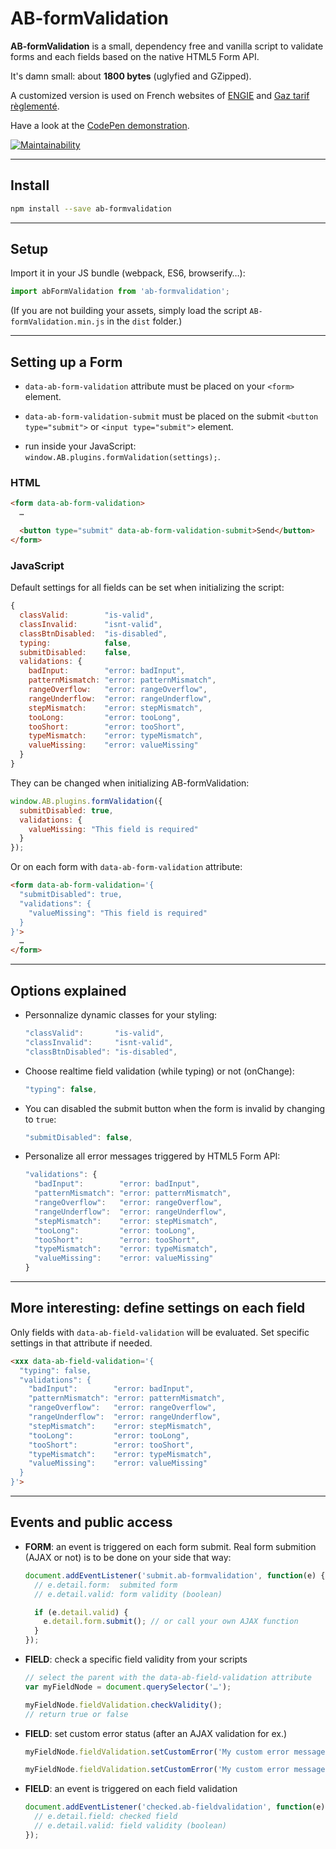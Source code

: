 # **AB-formValidation**

**AB-formValidation** is a small, dependency free and vanilla script to validate forms and each fields based on the native HTML5 Form API.

It's damn small: about **1800 bytes** (uglyfied and GZipped).

A customized version is used on French websites of [ENGIE](https://particuliers.engie.fr) and [Gaz tarif règlementé](https://gaz-tarif-reglemente.fr/).


Have a look at the [CodePen demonstration](https://codepen.io/lordfpx/pen/RgdygX?editors=0010).

[![Maintainability](https://codeclimate.com/github/lordfpx/AB-formValidation/maintainability)](https://api.codeclimate.com/v1/badges/39290718f775d259c551/maintainability)

---

## **Install**

```bash
npm install --save ab-formvalidation
````

---

## **Setup**

Import it in your JS bundle (webpack, ES6, browserify…):

```js
import abFormValidation from 'ab-formvalidation';
```

(If you are not building your assets, simply load the script `AB-formValidation.min.js` in the `dist` folder.)

---

## **Setting up a Form**

- `data-ab-form-validation` attribute must be placed on your `<form>` element.

- `data-ab-form-validation-submit` must be placed on the submit `<button type="submit">` or `<input type="submit">` element.

- run inside your JavaScript: `window.AB.plugins.formValidation(settings);`.


### HTML

```HTML
<form data-ab-form-validation>
  …

  <button type="submit" data-ab-form-validation-submit>Send</button>
</form>
```

### JavaScript

Default settings for all fields can be set when initializing the script:

```js
{
  classValid:        "is-valid",
  classInvalid:      "isnt-valid",
  classBtnDisabled:  "is-disabled",
  typing:            false,
  submitDisabled:    false,
  validations: {
    badInput:        "error: badInput",
    patternMismatch: "error: patternMismatch",
    rangeOverflow:   "error: rangeOverflow",
    rangeUnderflow:  "error: rangeUnderflow",
    stepMismatch:    "error: stepMismatch",
    tooLong:         "error: tooLong",
    tooShort:        "error: tooShort",
    typeMismatch:    "error: typeMismatch",
    valueMissing:    "error: valueMissing"
  }
}
```

They can be changed when initializing AB-formValidation:
```js
window.AB.plugins.formValidation({
  submitDisabled: true,
  validations: {
    valueMissing: "This field is required"
  }
});
```

Or on each form with `data-ab-form-validation` attribute:
```HTML
<form data-ab-form-validation='{
  "submitDisabled": true,
  "validations": {
    "valueMissing": "This field is required"
  }
}'>
  …
</form>
```

---

## **Options explained**
* Personnalize dynamic classes for your styling:
  ```js
  "classValid":       "is-valid",
  "classInvalid":     "isnt-valid",
  "classBtnDisabled": "is-disabled",
  ```

* Choose realtime field validation (while typing) or not (onChange):
  ```js
  "typing": false,
  ```

* You can disabled the submit button when the form is invalid by changing to `true`:
  ```js
  "submitDisabled": false,
  ```

* Personalize all error messages triggered by HTML5 Form API:
  ```js
  "validations": {
    "badInput":        "error: badInput",
    "patternMismatch": "error: patternMismatch",
    "rangeOverflow":   "error: rangeOverflow",
    "rangeUnderflow":  "error: rangeUnderflow",
    "stepMismatch":    "error: stepMismatch",
    "tooLong":         "error: tooLong",
    "tooShort":        "error: tooShort",
    "typeMismatch":    "error: typeMismatch",
    "valueMissing":    "error: valueMissing"
  }
  ```

---

## **More interesting: define settings on each field**

Only fields with `data-ab-field-validation` will be evaluated. Set specific settings in that attribute if needed.

```html
<xxx data-ab-field-validation='{
  "typing": false,
  "validations": {
    "badInput":        "error: badInput",
    "patternMismatch": "error: patternMismatch",
    "rangeOverflow":   "error: rangeOverflow",
    "rangeUnderflow":  "error: rangeUnderflow",
    "stepMismatch":    "error: stepMismatch",
    "tooLong":         "error: tooLong",
    "tooShort":        "error: tooShort",
    "typeMismatch":    "error: typeMismatch",
    "valueMissing":    "error: valueMissing"
  }
}'>
```

---

## **Events and public access**

* **FORM**: an event is triggered on each form submit.
  Real form submition (AJAX or not) is to be done on your side that way:

  ```js
  document.addEventListener('submit.ab-formvalidation', function(e) {
    // e.detail.form:  submited form
    // e.detail.valid: form validity (boolean)

    if (e.detail.valid) {
      e.detail.form.submit(); // or call your own AJAX function
    }
  });
  ```

* **FIELD**: check a specific field validity from your scripts
  ```js
  // select the parent with the data-ab-field-validation attribute
  var myFieldNode = document.querySelector('…');

  myFieldNode.fieldValidation.checkValidity();
  // return true or false
  ```

* **FIELD**: set custom error status (after an AJAX validation for ex.)
  ```js
  myFieldNode.fieldValidation.setCustomError('My custom error message'); // add custom error

  myFieldNode.fieldValidation.setCustomError('My custom error message'); // remove custom error
  ```

* **FIELD**: an event is triggered on each field validation
  ```js
  document.addEventListener('checked.ab-fieldvalidation', function(e) {
    // e.detail.field: checked field
    // e.detail.valid: field validity (boolean)
  });
  ```
